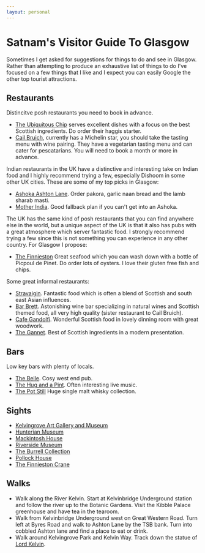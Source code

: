 ```yaml
---
layout: personal
---
```

# Satnam's Visitor Guide To Glasgow
Sometimes I get asked for suggestions for things to do and see in Glasgow. Rather than attempting to produce an exhaustive list of things to do I've focused on a few things that I like and I expect you can easily Google the other top tourist attractions.

## Restaurants
Distincitve posh restaurants you need to book in advance.
* [The Ubiquitous Chip](https://www.ubiquitouschip.co.uk/) serves excellent dishes with a focus on the best Scottish ingredients. Do order their haggis starter.
* [Cail Bruich](https://www.cailbruich.co.uk/), currently has a Michelin star, you should take the tasting menu with wine pairing. They have a vegetarian tasting menu and can cater for pescatarians. You will need to book a month or more in advance.


Indian restaurants in the UK have a distinctive and interesting take on Indian food and I highly recommend trying a few, especially Dishoom in some other UK cities. These are some of my top picks in Glasgow:
* [Ashoka Ashton Lane](https://ashokarestaurants.com/ashoka-ashton-lane/). Order pakora, garlic naan bread and the lamb sharab masti.
* [Mother India](https://www.motherindia.co.uk/mother-india/). Good fallback plan if you can't get into an Ashoka.

The UK has the same kind of posh restaurants that you can find anywhere else in the world, but a unique aspect of the UK is that it also has pubs with a great atmosphere which server fantastic food. I strongly recommend trying a few since this is not something you can experience in any other country. For Glasgow I propose:
* [The Finnieston](https://www.thefinniestonbar.com/) Great seafood which you can wash down with a bottle of Picpoul de Pinet. Do order lots of oysters. I love their gluten free fish and chips.

Some great informal restaurants:
* [Stravaigin](https://www.stravaigin.co.uk/). Fantastic food which is often a blend of Scottish and south east Asian influences.
* [Bar Brett](https://www.barbrett.co.uk/). Astonishing wine bar specializing in natural wines and Scottish themed food, all very high quality (sister restaurant to Cail Bruich).
* [Cafe Gandolfi](https://www.cafegandolfi.com/cafe-gandolfi/). Wonderful Scottish food in lovely dinning room with great woodwork.
* [The Gannet](https://www.thegannetgla.com/). Best of Scottish ingredients in a modern presentation.

## Bars
Low key bars with plenty of locals.
* [The Belle](https://www.timeout.com/glasgow/bars-and-pubs/the-belle). Cosy west end pub.
* [The Hug and a Pint](https://www.thehugandpint.com/). Often interesting live music.
* [The Pot Still](https://thepotstill.co.uk/) Huge single malt whisky collection.

## Sights
* [Kelvingrove Art Gallery and Museum](https://www.glasgowlife.org.uk/museums/venues/kelvingrove-art-gallery-and-museum)
* [Hunterian Museum](https://www.gla.ac.uk/hunterian/)
* [Mackintosh House](https://www.gla.ac.uk/hunterian/collections/permanentdisplays/themackintoshhouse/)
* [Riverside Museum](https://www.glasgowlife.org.uk/museums/venues/riverside-museum)
* [The Burrell Collection](https://burrellcollection.com/)
* [Pollock House](https://www.nts.org.uk/visit/places/pollok-house)
* [The Finnieston Crane](https://bigcranco.co.uk/)

## Walks
* Walk along the River Kelvin. Start at Kelvinbridge Underground station and follow the river up to the Botanic Gardens. Visit the  Kibble Palace greenhouse and have tea in the tearoom.
* Walk from Kelvinbridge Underground west on Great Western Road. Turn left at Byres Road and walk to Ashton Lane by the TSB bank. Turn into cobbled Ashton lane and find a place to eat or drink.
* Walk around Kelvingrove Park and Kelvin Way. Track down the statue of [Lord Kelvin](https://www.gpsmycity.com/attractions/lord-kelvin-statue-26686.html).

